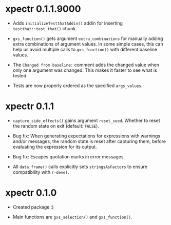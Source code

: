 # xpectr 0.1.1.9000

* Adds `initializeTestthatAddin()` addin for inserting `testthat::test_that()` chunk.

* `gxs_function()` gets argument `extra_combinations` for manually adding extra combinations of argument values. In some simple cases, this can help us avoid multiple calls to `gxs_function()` with different baseline values.

* The `Changed from baseline:` comment adds the changed value when only one argument was changed. This makes it faster to see what is tested.

* Tests are now properly ordered as the specified `args_values`. 

# xpectr 0.1.1

* `capture_side_effects()` gains argument `reset_seed`. Whether to reset the random state on exit (default: `FALSE`).

* Bug fix: When generating expectations for expressions with warnings and/or messages, the random state is reset after capturing them, before evaluating the expression for its output.

* Bug fix: Escapes quotation marks in error messages.

* All `data.frame()` calls explicitly sets `stringsAsFactors` to ensure compatibility with `r-devel`.

# xpectr 0.1.0

* Created package :)  

* Main functions are `gxs_selection()` and `gxs_function()`.
